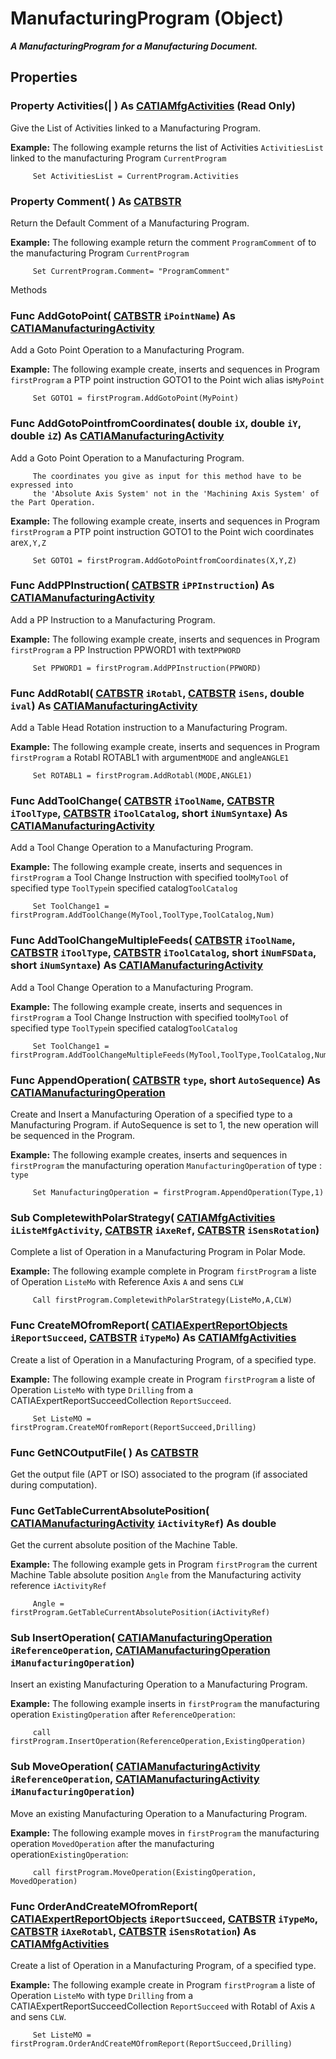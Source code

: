 # ManufacturingProgram (Object)

**_A ManufacturingProgram for a Manufacturing Document._**

## Properties

### Property **Activities**(| ) As [CATIAMfgActivities](../ManufacturingInterfaces/interface_MfgActivities_36625.md) (Read Only)

   Give the List of Activities linked to a Manufacturing Program.

**Example:**     The following example returns the list of Activities `ActivitiesList` linked to the manufacturing Program `CurrentProgram`

```VBScript
     Set ActivitiesList = CurrentProgram.Activities

```

### Property **Comment**( ) As [CATBSTR](../System/typedef_CATBSTR_8129.md)

   Return the Default Comment of a Manufacturing Program.

**Example:**     The following example return the comment `ProgramComment` of to the manufacturing Program `CurrentProgram`

```VBScript
     Set CurrentProgram.Comment= "ProgramComment"

```

Methods

### Func **AddGotoPoint**( [CATBSTR](../System/typedef_CATBSTR_8129.md)  `iPointName`) As [CATIAManufacturingActivity](../ManufacturingInterfaces/interface_ManufacturingActivity_95999.md)

   Add a Goto Point Operation to a Manufacturing Program.

**Example:**     The following example create, inserts and sequences in Program `firstProgram` a PTP point instruction GOTO1 to the Point wich alias is`MyPoint`

```VBScript
     Set GOTO1 = firstProgram.AddGotoPoint(MyPoint)

```

### Func **AddGotoPointfromCoordinates**( double  `iX`,  double  `iY`,  double  `iZ`) As [CATIAManufacturingActivity](../ManufacturingInterfaces/interface_ManufacturingActivity_95999.md)

   Add a Goto Point Operation to a Manufacturing Program.

```VBScript
     The coordinates you give as input for this method have to be expressed into
     the 'Absolute Axis System' not in the 'Machining Axis System' of the Part Operation.

```

**Example:**     The following example create, inserts and sequences in Program `firstProgram` a PTP point instruction GOTO1 to the Point wich coordinates are`X,Y,Z`

```VBScript
     Set GOTO1 = firstProgram.AddGotoPointfromCoordinates(X,Y,Z)

```

### Func **AddPPInstruction**( [CATBSTR](../System/typedef_CATBSTR_8129.md)  `iPPInstruction`) As [CATIAManufacturingActivity](../ManufacturingInterfaces/interface_ManufacturingActivity_95999.md)

   Add a PP Instruction to a Manufacturing Program.

**Example:**     The following example create, inserts and sequences in Program `firstProgram` a PP Instruction PPWORD1 with text`PPWORD`

```VBScript
     Set PPWORD1 = firstProgram.AddPPInstruction(PPWORD)

```

### Func **AddRotabl**( [CATBSTR](../System/typedef_CATBSTR_8129.md)  `iRotabl`,  [CATBSTR](../System/typedef_CATBSTR_8129.md)  `iSens`,  double  `ival`) As [CATIAManufacturingActivity](../ManufacturingInterfaces/interface_ManufacturingActivity_95999.md)

   Add a Table Head Rotation instruction to a Manufacturing Program.

**Example:**     The following example create, inserts and sequences in Program `firstProgram` a Rotabl ROTABL1 with argument`MODE` and angle`ANGLE1`

```VBScript
     Set ROTABL1 = firstProgram.AddRotabl(MODE,ANGLE1)

```

### Func **AddToolChange**( [CATBSTR](../System/typedef_CATBSTR_8129.md)  `iToolName`,  [CATBSTR](../System/typedef_CATBSTR_8129.md)  `iToolType`,  [CATBSTR](../System/typedef_CATBSTR_8129.md)  `iToolCatalog`,  short  `iNumSyntaxe`) As [CATIAManufacturingActivity](../ManufacturingInterfaces/interface_ManufacturingActivity_95999.md)

   Add a Tool Change Operation to a Manufacturing Program.

**Example:**     The following example create, inserts and sequences in `firstProgram` a Tool Change Instruction with specified tool`MyTool` of specified type `ToolType`in specified catalog`ToolCatalog`

```VBScript
     Set ToolChange1 = firstProgram.AddToolChange(MyTool,ToolType,ToolCatalog,Num)

```

### Func **AddToolChangeMultipleFeeds**( [CATBSTR](../System/typedef_CATBSTR_8129.md)  `iToolName`,  [CATBSTR](../System/typedef_CATBSTR_8129.md)  `iToolType`,  [CATBSTR](../System/typedef_CATBSTR_8129.md)  `iToolCatalog`,  short  `iNumFSData`,  short  `iNumSyntaxe`) As [CATIAManufacturingActivity](../ManufacturingInterfaces/interface_ManufacturingActivity_95999.md)

   Add a Tool Change Operation to a Manufacturing Program.

**Example:**     The following example create, inserts and sequences in `firstProgram` a Tool Change Instruction with specified tool`MyTool` of specified type `ToolType`in specified catalog`ToolCatalog`

```VBScript
     Set ToolChange1 = firstProgram.AddToolChangeMultipleFeeds(MyTool,ToolType,ToolCatalog,NumFSData,Num)

```

### Func **AppendOperation**( [CATBSTR](../System/typedef_CATBSTR_8129.md)  `type`,  short  `AutoSequence`) As [CATIAManufacturingOperation](../ManufacturingInterfaces/interface_ManufacturingOperation_104658.md)

   Create and Insert a Manufacturing Operation of a specified type to a Manufacturing Program.
if AutoSequence is set to 1, the new operation will be sequenced in the Program.

**Example:**     The following example creates, inserts and sequences in `firstProgram` the manufacturing operation `ManufacturingOperation` of type : `type`

```VBScript
     Set ManufacturingOperation = firstProgram.AppendOperation(Type,1)

```

### Sub **CompletewithPolarStrategy**( [CATIAMfgActivities](../ManufacturingInterfaces/interface_MfgActivities_36625.md)  `iListeMfgActivity`,  [CATBSTR](../System/typedef_CATBSTR_8129.md)  `iAxeRef`,  [CATBSTR](../System/typedef_CATBSTR_8129.md)  `iSensRotation`)

   Complete a list of Operation in a Manufacturing Program in Polar Mode.

**Example:**     The following example complete in Program `firstProgram` a liste of Operation `ListeMo` with Reference Axis `A` and sens `CLW`

```VBScript
     Call firstProgram.CompletewithPolarStrategy(ListeMo,A,CLW)

```

### Func **CreateMOfromReport**( [CATIAExpertReportObjects](../GenKnowledgeInterfaces/interface_ExpertReportObjects_77702.md)  `iReportSucceed`,  [CATBSTR](../System/typedef_CATBSTR_8129.md)  `iTypeMo`) As [CATIAMfgActivities](../ManufacturingInterfaces/interface_MfgActivities_36625.md)

   Create a list of Operation in a Manufacturing Program, of a specified type.

**Example:**     The following example create in Program `firstProgram` a liste of Operation `ListeMo` with type `Drilling` from a CATIAExpertReportSucceedCollection `ReportSucceed`.

```VBScript
     Set ListeMO = firstProgram.CreateMOfromReport(ReportSucceed,Drilling)

```

### Func **GetNCOutputFile**( ) As [CATBSTR](../System/typedef_CATBSTR_8129.md)

   Get the output file (APT or ISO) associated to the program (if associated during computation).

### Func **GetTableCurrentAbsolutePosition**( [CATIAManufacturingActivity](../ManufacturingInterfaces/interface_ManufacturingActivity_95999.md)  `iActivityRef`) As double

   Get the current absolute position of the Machine Table.

**Example:**     The following example gets in Program `firstProgram` the current Machine Table absolute position `Angle` from the Manufacturing activity reference `iActivityRef`

```VBScript
     Angle = firstProgram.GetTableCurrentAbsolutePosition(iActivityRef)

```

### Sub **InsertOperation**( [CATIAManufacturingOperation](../ManufacturingInterfaces/interface_ManufacturingOperation_104658.md)  `iReferenceOperation`,  [CATIAManufacturingOperation](../ManufacturingInterfaces/interface_ManufacturingOperation_104658.md)  `iManufacturingOperation`)

   Insert an existing Manufacturing Operation to a Manufacturing Program.

**Example:**     The following example inserts in `firstProgram` the manufacturing operation `ExistingOperation` after `ReferenceOperation`:

```VBScript
     call firstProgram.InsertOperation(ReferenceOperation,ExistingOperation)

```

### Sub **MoveOperation**( [CATIAManufacturingActivity](../ManufacturingInterfaces/interface_ManufacturingActivity_95999.md)  `iReferenceOperation`,  [CATIAManufacturingActivity](../ManufacturingInterfaces/interface_ManufacturingActivity_95999.md)  `iManufacturingOperation`)

   Move an existing Manufacturing Operation to a Manufacturing Program.

**Example:**     The following example moves in `firstProgram` the manufacturing operation `MovedOperation` after the manufacturing operation`ExistingOperation`:

```VBScript
     call firstProgram.MoveOperation(ExistingOperation, MovedOperation)

```

### Func **OrderAndCreateMOfromReport**( [CATIAExpertReportObjects](../GenKnowledgeInterfaces/interface_ExpertReportObjects_77702.md)  `iReportSucceed`,  [CATBSTR](../System/typedef_CATBSTR_8129.md)  `iTypeMo`,  [CATBSTR](../System/typedef_CATBSTR_8129.md)  `iAxeRotabl`,  [CATBSTR](../System/typedef_CATBSTR_8129.md)  `iSensRotation`) As [CATIAMfgActivities](../ManufacturingInterfaces/interface_MfgActivities_36625.md)

   Create a list of Operation in a Manufacturing Program, of a specified type.

**Example:**     The following example create in Program `firstProgram` a liste of Operation `ListeMo` with type `Drilling` from a CATIAExpertReportSucceedCollection `ReportSucceed` with Rotabl of Axis `A` and sens `CLW`.

```VBScript
     Set ListeMO = firstProgram.OrderAndCreateMOfromReport(ReportSucceed,Drilling)

```